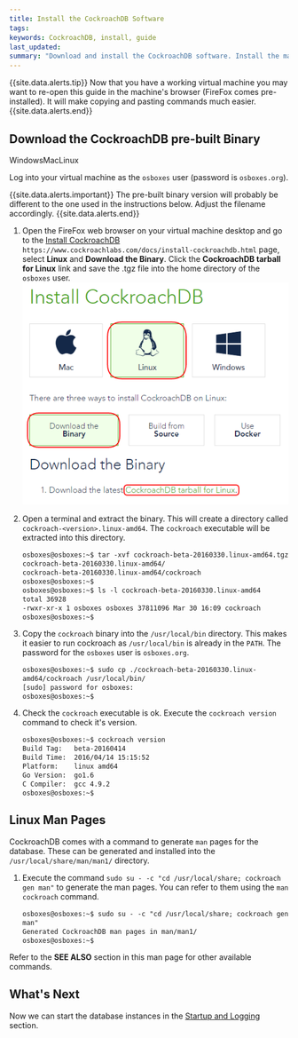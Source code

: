 ```yaml
---
title: Install the CockroachDB Software
tags: 
keywords: CockroachDB, install, guide
last_updated: 
summary: "Download and install the CockroachDB software. Install the man pages for easy reference."
---
```


{{site.data.alerts.tip}}
Now that you have a working virtual machine you may want to re-open this guide in the machine's browser (FireFox comes pre-installed). It will make copying and pasting commands much easier.
{{site.data.alerts.end}}

## Download the CockroachDB pre-built Binary
<span class="label label-info">Windows</span><span class="label label-success">Mac</span><span class="label label-warning">Linux</span>

Log into your virtual machine as the `osboxes` user (password is `osboxes.org`).

{{site.data.alerts.important}}
The pre-built binary version will probably be different to the one used in the instructions below. Adjust the filename accordingly.
{{site.data.alerts.end}}

1. Open the FireFox web browser on your virtual machine desktop and go to the [Install CockroachDB](https://www.cockroachlabs.com/docs/install-cockroachdb.html) `https://www.cockroachlabs.com/docs/install-cockroachdb.html` page, select **Linux** and **Download the Binary**. Click the **CockroachDB tarball for Linux** link and save the .tgz file into the home directory of the `osboxes` user.
![Download CockroachDB](images/Download_CockroachDB.png)

2. Open a terminal and extract the binary. This will create a directory called `cockroach-<version>.linux-amd64`. The `cockroach` executable will be extracted into this directory.

   ```Shell
   osboxes@osboxes:~$ tar -xvf cockroach-beta-20160330.linux-amd64.tgz 
   cockroach-beta-20160330.linux-amd64/
   cockroach-beta-20160330.linux-amd64/cockroach
   osboxes@osboxes:~$
   osboxes@osboxes:~$ ls -l cockroach-beta-20160330.linux-amd64
   total 36928
   -rwxr-xr-x 1 osboxes osboxes 37811096 Mar 30 16:09 cockroach
   osboxes@osboxes:~$ 
   ```

3. Copy the `cockroach` binary into the `/usr/local/bin` directory. This makes it easier to run cockroach as `/usr/local/bin` is already in the `PATH`. The password for the `osboxes` user is `osboxes.org`.

   ```Shell
   osboxes@osboxes:~$ sudo cp ./cockroach-beta-20160330.linux-amd64/cockroach /usr/local/bin/
   [sudo] password for osboxes: 
   osboxes@osboxes:~$ 
   ```

4. Check the `cockroach` executable is ok. Execute the `cockroach version` command to check it's version.

   ```Shell
   osboxes@osboxes:~$ cockroach version
   Build Tag:   beta-20160414
   Build Time:  2016/04/14 15:15:52
   Platform:    linux amd64
   Go Version:  go1.6
   C Compiler:  gcc 4.9.2
   osboxes@osboxes:~$ 
   ```


## Linux Man Pages

CockroachDB comes with a command to generate `man` pages for the database. These can be generated and installed into the `/usr/local/share/man/man1/` directory.

1. Execute the command `sudo su - -c "cd /usr/local/share; cockroach gen man"` to generate the man pages. You can refer to them using the `man cockroach` command.

   ```Shell
   osboxes@osboxes:~$ sudo su - -c "cd /usr/local/share; cockroach gen man"
   Generated CockroachDB man pages in man/man1/
   osboxes@osboxes:~$ 
   ```

Refer to the **SEE ALSO** section in this man page for other available commands.


## What's Next

Now we can start the database instances in the [Startup and Logging](cockroach-vb-single_db_startup_and_logging) section.

